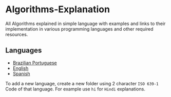 # Algorithms-Explanation

All Algorithms explained in simple language with examples and links to their implementation in various programming languages and other required resources.

## Languages

- [Brazilian Portuguese](./pt-br)
- [English](./en)
- [Spanish](./es)

To add a new language, create a new folder using 2 character `ISO 639-1` Code of that language. For example use `hi` for `Hindi` explanations.
